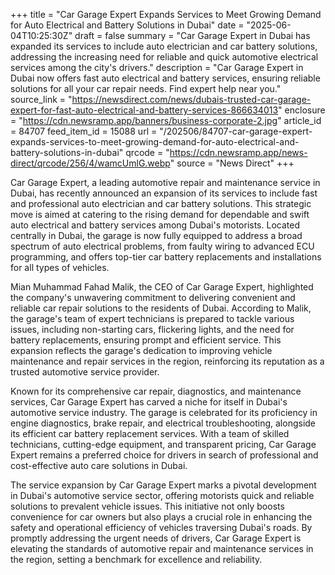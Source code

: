 +++
title = "Car Garage Expert Expands Services to Meet Growing Demand for Auto Electrical and Battery Solutions in Dubai"
date = "2025-06-04T10:25:30Z"
draft = false
summary = "Car Garage Expert in Dubai has expanded its services to include auto electrician and car battery solutions, addressing the increasing need for reliable and quick automotive electrical services among the city's drivers."
description = "Car Garage Expert in Dubai now offers fast auto electrical and battery services, ensuring reliable solutions for all your car repair needs. Find expert help near you."
source_link = "https://newsdirect.com/news/dubais-trusted-car-garage-expert-for-fast-auto-electrical-and-battery-services-866634013"
enclosure = "https://cdn.newsramp.app/banners/business-corporate-2.jpg"
article_id = 84707
feed_item_id = 15088
url = "/202506/84707-car-garage-expert-expands-services-to-meet-growing-demand-for-auto-electrical-and-battery-solutions-in-dubai"
qrcode = "https://cdn.newsramp.app/news-direct/qrcode/256/4/wamcUmlG.webp"
source = "News Direct"
+++

<p>Car Garage Expert, a leading automotive repair and maintenance service in Dubai, has recently announced an expansion of its services to include fast and professional auto electrician and car battery solutions. This strategic move is aimed at catering to the rising demand for dependable and swift auto electrical and battery services among Dubai's motorists. Located centrally in Dubai, the garage is now fully equipped to address a broad spectrum of auto electrical problems, from faulty wiring to advanced ECU programming, and offers top-tier car battery replacements and installations for all types of vehicles.</p><p>Mian Muhammad Fahad Malik, the CEO of Car Garage Expert, highlighted the company's unwavering commitment to delivering convenient and reliable car repair solutions to the residents of Dubai. According to Malik, the garage's team of expert technicians is prepared to tackle various issues, including non-starting cars, flickering lights, and the need for battery replacements, ensuring prompt and efficient service. This expansion reflects the garage's dedication to improving vehicle maintenance and repair services in the region, reinforcing its reputation as a trusted automotive service provider.</p><p>Known for its comprehensive car repair, diagnostics, and maintenance services, Car Garage Expert has carved a niche for itself in Dubai's automotive service industry. The garage is celebrated for its proficiency in engine diagnostics, brake repair, and electrical troubleshooting, alongside its efficient car battery replacement services. With a team of skilled technicians, cutting-edge equipment, and transparent pricing, Car Garage Expert remains a preferred choice for drivers in search of professional and cost-effective auto care solutions in Dubai.</p><p>The service expansion by Car Garage Expert marks a pivotal development in Dubai's automotive service sector, offering motorists quick and reliable solutions to prevalent vehicle issues. This initiative not only boosts convenience for car owners but also plays a crucial role in enhancing the safety and operational efficiency of vehicles traversing Dubai's roads. By promptly addressing the urgent needs of drivers, Car Garage Expert is elevating the standards of automotive repair and maintenance services in the region, setting a benchmark for excellence and reliability.</p>